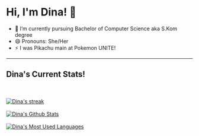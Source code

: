 # Hi, I'm Dina! 👋

<!--
**yudin4/yudin4** is a ✨ _special_ ✨ repository because its `README.md` (this file) appears on your GitHub profile.

Here are some ideas to get you started:
-->

- 🔭 I’m currently pursuing Bachelor of Computer Science aka S.Kom degree 
- 😄 Pronouns: She/Her
- ⚡ I was Pikachu main at Pokemon UNITE!



<hr>

## Dina's Current Stats!

<br>
<br>
 <a href="https://github.com/rhmdin/github-readme-streak-stats">
<img title="🔥 Get streak stats for your profile at git.io/streak-stats" alt="Dina's streak" src="https://github-readme-streak-stats.herokuapp.com/?user=rhmdin&theme=black-ice&hide_border=true&stroke=0000&background=060A0CD0"/>
 </a>
<br>
<br>
<a href="https://github.com/rhmdin/github-readme-stats"><img alt="Dina's Github Stats" src="https://github-readme-stats.vercel.app/api?username=rhmdin&show_icons=true&count_private=true&theme=react&hide_border=true&bg_color=0D1117" /></a>
<br>
<br>
<a href="https://github.com/rhmdin/github-readme-stats"><img alt="Dina's Most Used Languages" src="https://github-readme-stats.vercel.app/api/top-langs/?username=rhmdin&langs_count=8&count_private=true&layout=compact&theme=react&hide_border=true&bg_color=0D1117" /></a>
